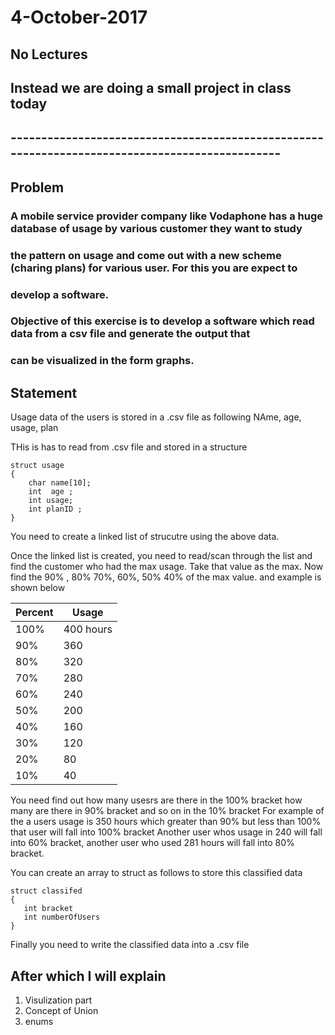 # 4-October-2017


## No Lectures
## Instead we are doing a small project in class today 
## -----------------------------------------------------------------------------------------------
##
## Problem
### A mobile service provider company like Vodaphone has a huge database of usage by various customer they want to study
### the pattern on usage and come out with a new scheme (charing plans) for various user. For this you are expect to
### develop a software.

### Objective of this exercise is to develop a software which read data from a csv file and generate the output that
### can be visualized in the form graphs.

## Statement
Usage data of the users is stored in a .csv file as following
NAme, age, usage, plan

THis is has to read from .csv file and stored in a structure
```
struct usage
{
    char name[10];
    int  age ;
    int usage;
    int planID ;
}
```

You need to create a linked list of strucutre using the above data.

Once the linked list is created, you need to read/scan through the list and find the customer who had the max usage. Take that value as the max. Now find the 90% , 80% 70%, 60%, 50% 40% of the max value. and example is shown below

Percent | Usage
----    | ----
 100%  |  400 hours
 90%   |  360
 80%   |  320
 70%   |  280
 60%   |  240
 50%   |  200
 40%   |  160
 30%   |  120
 20%   |  80
 10%   |  40

You need find out how many usesrs are there in the 100% bracket how many are there in 90% bracket and so on in the 10% bracket
For example of the a users usage is 350 hours which greater than 90% but less than 100% that user will fall into 100% bracket
Another user whos usage in 240 will fall into 60% bracket, another user who used 281 hours will fall into 80% bracket.

You can create an array to struct as follows to store this classified data

```
struct classifed
{
   int bracket
   int numberOfUsers
}
```
Finally you need to write the classified data into a .csv file

## After which I will explain 
1. Visulization part
1. Concept of Union
1. enums
